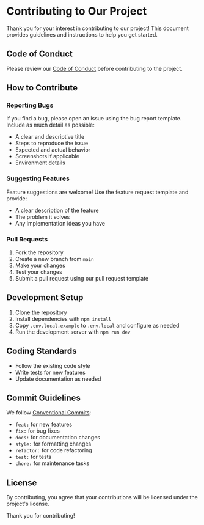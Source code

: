 # Contributing to Our Project

Thank you for your interest in contributing to our project! This document provides guidelines and instructions to help you get started.

## Code of Conduct

Please review our [Code of Conduct](CODE_OF_CONDUCT.md) before contributing to the project.

## How to Contribute

### Reporting Bugs

If you find a bug, please open an issue using the bug report template. Include as much detail as possible:

- A clear and descriptive title
- Steps to reproduce the issue
- Expected and actual behavior
- Screenshots if applicable
- Environment details

### Suggesting Features

Feature suggestions are welcome! Use the feature request template and provide:

- A clear description of the feature
- The problem it solves
- Any implementation ideas you have

### Pull Requests

1. Fork the repository
2. Create a new branch from `main`
3. Make your changes
4. Test your changes
5. Submit a pull request using our pull request template

## Development Setup

1. Clone the repository
2. Install dependencies with `npm install`
3. Copy `.env.local.example` to `.env.local` and configure as needed
4. Run the development server with `npm run dev`

## Coding Standards

- Follow the existing code style
- Write tests for new features
- Update documentation as needed

## Commit Guidelines

We follow [Conventional Commits](https://www.conventionalcommits.org/):

- `feat:` for new features
- `fix:` for bug fixes
- `docs:` for documentation changes
- `style:` for formatting changes
- `refactor:` for code refactoring
- `test:` for tests
- `chore:` for maintenance tasks

## License

By contributing, you agree that your contributions will be licensed under the project's license.

Thank you for contributing!